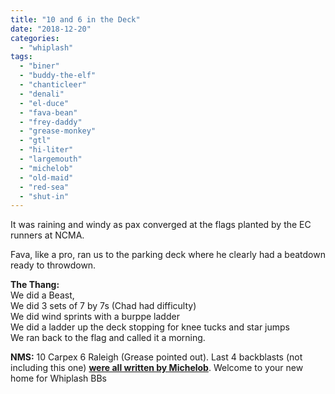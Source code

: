 ```yaml
---
title: "10 and 6 in the Deck"
date: "2018-12-20"
categories: 
  - "whiplash"
tags: 
  - "biner"
  - "buddy-the-elf"
  - "chanticleer"
  - "denali"
  - "el-duce"
  - "fava-bean"
  - "frey-daddy"
  - "grease-monkey"
  - "gtl"
  - "hi-liter"
  - "largemouth"
  - "michelob"
  - "old-maid"
  - "red-sea"
  - "shut-in"
---
```


It was raining and windy as pax converged at the flags planted by the EC runners at NCMA.

Fava, like a pro, ran us to the parking deck where he clearly had a beatdown ready to throwdown.

**The Thang:**  
We did a Beast,  
We did 3 sets of 7 by 7s (Chad had difficulty)  
We did wind sprints with a burppe ladder  
We did a ladder up the deck stopping for knee tucks and star jumps  
We ran back to the flag and called it a morning.

**NMS:** 10 Carpex 6 Raleigh (Grease pointed out). Last 4 backblasts (not including this one) **[were all written by Michelob](https://f3raleigh.com/tag/whiplash)**. Welcome to your new home for Whiplash BBs

